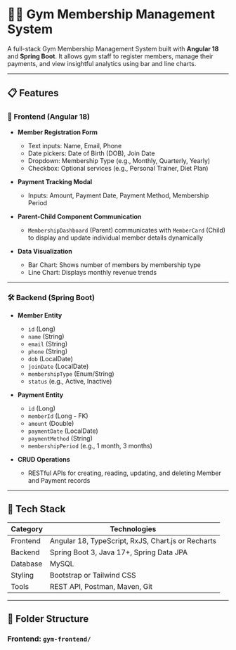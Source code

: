 # 🏋️‍♂️ Gym Membership Management System

A full-stack Gym Membership Management System built with **Angular 18** and **Spring Boot**. It allows gym staff to register members, manage their payments, and view insightful analytics using bar and line charts.

---

## 📋 Features

### 🔧 Frontend (Angular 18)

- **Member Registration Form**
  - Text inputs: Name, Email, Phone
  - Date pickers: Date of Birth (DOB), Join Date
  - Dropdown: Membership Type (e.g., Monthly, Quarterly, Yearly)
  - Checkbox: Optional services (e.g., Personal Trainer, Diet Plan)

- **Payment Tracking Modal**
  - Inputs: Amount, Payment Date, Payment Method, Membership Period

- **Parent-Child Component Communication**
  - `MembershipDashboard` (Parent) communicates with `MemberCard` (Child) to display and update individual member details dynamically

- **Data Visualization**
  - Bar Chart: Shows number of members by membership type
  - Line Chart: Displays monthly revenue trends

---

### 🛠️ Backend (Spring Boot)

- **Member Entity**
  - `id` (Long)
  - `name` (String)
  - `email` (String)
  - `phone` (String)
  - `dob` (LocalDate)
  - `joinDate` (LocalDate)
  - `membershipType` (Enum/String)
  - `status` (e.g., Active, Inactive)

- **Payment Entity**
  - `id` (Long)
  - `memberId` (Long - FK)
  - `amount` (Double)
  - `paymentDate` (LocalDate)
  - `paymentMethod` (String)
  - `membershipPeriod` (e.g., 1 month, 3 months)

- **CRUD Operations**
  - RESTful APIs for creating, reading, updating, and deleting Member and Payment records

---

## 🧱 Tech Stack

| Category       | Technologies                      |
|----------------|-----------------------------------|
| Frontend       | Angular 18, TypeScript, RxJS, Chart.js or Recharts |
| Backend        | Spring Boot 3, Java 17+, Spring Data JPA |
| Database       | MySQL                             |
| Styling        | Bootstrap or Tailwind CSS         |
| Tools          | REST API, Postman, Maven, Git     |

---

## 📁 Folder Structure

### Frontend: `gym-frontend/`

